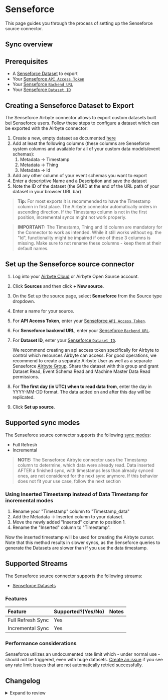 # Senseforce

This page guides you through the process of setting up the Senseforce source connector.

## Sync overview

## Prerequisites

- A [Senseforce Dataset](https://manual.senseforce.io/manual/sf-platform/dataset-builder) to export
- Your [Senseforce `API Access Token`](https://manual.senseforce.io/manual/sf-platform/public-api/get-your-access-token)
- Your [Senseforce `Backend URL`](https://manual.senseforce.io/manual/sf-platform/public-api/endpoints#prerequisites)
- Your [Senseforce `Dataset ID`](https://manual.senseforce.io/manual/sf-platform/public-api/endpoints#prerequisites)

## Creating a Senseforce Dataset to Export

The Senseforce Airbyte connector allows to export custom datasets built bei Senseforce users. Follow these steps to configure a dataset which can be exported with the Airbyte connector:

1. Create a new, empty dataset as documented [here](https://manual.senseforce.io/manual/sf-platform/dataset-builder)
2. Add at least the following columns (these columns are Senseforce system columns and available for all of your custom data models/event schemas):
   1. Metadata -> Timestamp
   2. Metadata -> Thing
   3. Metadata -> Id
3. Add any other column of your event schemas you want to export
4. Enter a descriptive Name and a Description and save the dataset
5. Note the ID of the dataset (the GUID at the end of the URL path of your dataset in your browser URL bar)

> **Tip:** For most exports it is recommended to have the Timestamp column in first place. The Airbyte connector automatically orders in ascending direction. If the Timestamp column is not in the first position, incremental syncs might not work properly.

> **IMPORTANT:** The Timestamp, Thing and Id column are mandatory for the Connector to work as intended. While it still works without eg. the "Id", functionality might be impaired if one of these 3 columns is missing. Make sure to not rename these columns - keep them at their default names.

## Set up the Senseforce source connector

1. Log into your [Airbyte Cloud](https://cloud.airbyte.com/workspaces) or Airbyte Open Source account.
2. Click **Sources** and then click **+ New source**.
3. On the Set up the source page, select **Senseforce** from the Source type dropdown.
4. Enter a name for your source.
5. For **API Access Token**, enter your [Senseforce `API Access Token`](https://manual.senseforce.io/manual/sf-platform/public-api/get-your-access-token).
6. For **Senseforce backend URL**, enter your [Senseforce `Backend URL`](https://manual.senseforce.io/manual/sf-platform/public-api/endpoints#prerequisites).
7. For **Dataset ID**, enter your [Senseforce `Dataset ID`](https://manual.senseforce.io/manual/sf-platform/public-api/endpoints#prerequisites).

   We recommend creating an api access token specifically for Airbyte to control which resources Airbyte can access. For good operations, we recommend to create a separate Airbyte User as well as a separate Senseforce [Airbyte Group](https://manual.senseforce.io/manual/sf-platform/user-and-group-management). Share the dataset with this group and grant Dataset Read, Event Schema Read and Machine Master Data Read permissions.

8. For **The first day (in UTC) when to read data from**, enter the day in YYYY-MM-DD format. The data added on and after this day will be replicated.
9. Click **Set up source**.

## Supported sync modes

The Senseforce source connector supports the following [sync modes](https://docs.airbyte.com/cloud/core-concepts#connection-sync-modes):

- Full Refresh
- Incremental

> **NOTE:** The Senseforce Airbyte connector uses the Timestamp column to determine, which data were already read. Data inserted AFTER a finished sync, with timestamps less than already synced ones, are not considered for the next sync anymore.
> If this behavior does not fit your use case, follow the next section

### Using Inserted Timestamp instead of Data Timestamp for incremental modes

1. Rename your "Timestamp" column to "Timestamp_data"
2. Add the Metadata -> Inserted column to your dataset.
3. Move the newly added "Inserted" column to position 1.
4. Rename the "Inserted" column to "Timestamp".

Now the inserted timestamp will be used for creating the Airbyte cursor. Note that this method results in slower syncs, as the Senseforce queries to generate the Datasets are slower than if you use the data timestamp.

## Supported Streams

The Senseforce source connector supports the following streams:

- [Senseforce Datasets](https://manual.senseforce.io/manual/sf-platform/public-api/endpoints)

### Features

| Feature           | Supported?\(Yes/No\) | Notes |
| :---------------- | :------------------- | :---- |
| Full Refresh Sync | Yes                  |       |
| Incremental Sync  | Yes                  |       |

### Performance considerations

Senseforce utilizes an undocumented rate limit which - under normal use - should not be triggered, even with huge datasets.
[Create an issue](https://github.com/airbytehq/airbyte/issues) if you see any rate limit issues that are not automatically retried successfully.

## Changelog

<details>
  <summary>Expand to review</summary>

| Version | Date       | Pull Request                                              | Subject                                       |
| :------ | :--------- | :-------------------------------------------------------- | :-------------------------------------------- |
| 0.2.28 | 2025-08-02 | [61455](https://github.com/airbytehq/airbyte/pull/61455) | Update dependencies |
| 0.2.27 | 2025-05-24 | [60492](https://github.com/airbytehq/airbyte/pull/60492) | Update dependencies |
| 0.2.26 | 2025-05-10 | [60180](https://github.com/airbytehq/airbyte/pull/60180) | Update dependencies |
| 0.2.25 | 2025-05-04 | [59594](https://github.com/airbytehq/airbyte/pull/59594) | Update dependencies |
| 0.2.24 | 2025-04-27 | [59027](https://github.com/airbytehq/airbyte/pull/59027) | Update dependencies |
| 0.2.23 | 2025-04-19 | [58378](https://github.com/airbytehq/airbyte/pull/58378) | Update dependencies |
| 0.2.22 | 2025-04-12 | [58005](https://github.com/airbytehq/airbyte/pull/58005) | Update dependencies |
| 0.2.21 | 2025-04-05 | [57476](https://github.com/airbytehq/airbyte/pull/57476) | Update dependencies |
| 0.2.20 | 2025-03-29 | [56906](https://github.com/airbytehq/airbyte/pull/56906) | Update dependencies |
| 0.2.19 | 2025-03-22 | [56323](https://github.com/airbytehq/airbyte/pull/56323) | Update dependencies |
| 0.2.18 | 2025-03-08 | [55611](https://github.com/airbytehq/airbyte/pull/55611) | Update dependencies |
| 0.2.17 | 2025-03-01 | [55006](https://github.com/airbytehq/airbyte/pull/55006) | Update dependencies |
| 0.2.16 | 2025-02-23 | [54562](https://github.com/airbytehq/airbyte/pull/54562) | Update dependencies |
| 0.2.15 | 2025-02-15 | [54005](https://github.com/airbytehq/airbyte/pull/54005) | Update dependencies |
| 0.2.14 | 2025-02-08 | [53498](https://github.com/airbytehq/airbyte/pull/53498) | Update dependencies |
| 0.2.13 | 2025-02-01 | [52957](https://github.com/airbytehq/airbyte/pull/52957) | Update dependencies |
| 0.2.12 | 2025-01-25 | [52483](https://github.com/airbytehq/airbyte/pull/52483) | Update dependencies |
| 0.2.11 | 2025-01-18 | [51912](https://github.com/airbytehq/airbyte/pull/51912) | Update dependencies |
| 0.2.10 | 2025-01-11 | [51356](https://github.com/airbytehq/airbyte/pull/51356) | Update dependencies |
| 0.2.9 | 2024-12-28 | [50738](https://github.com/airbytehq/airbyte/pull/50738) | Update dependencies |
| 0.2.8 | 2024-12-21 | [50235](https://github.com/airbytehq/airbyte/pull/50235) | Update dependencies |
| 0.2.7 | 2024-12-14 | [49662](https://github.com/airbytehq/airbyte/pull/49662) | Update dependencies |
| 0.2.6 | 2024-12-12 | [49341](https://github.com/airbytehq/airbyte/pull/49341) | Update dependencies |
| 0.2.5 | 2024-12-11 | [49100](https://github.com/airbytehq/airbyte/pull/49100) | Starting with this version, the Docker image is now rootless. Please note that this and future versions will not be compatible with Airbyte versions earlier than 0.64 |
| 0.2.4 | 2024-11-04 | [48166](https://github.com/airbytehq/airbyte/pull/48166) | Update dependencies |
| 0.2.3 | 2024-10-29 | [47765](https://github.com/airbytehq/airbyte/pull/47765) | Update dependencies |
| 0.2.2 | 2024-10-28 | [47567](https://github.com/airbytehq/airbyte/pull/47567) | Update dependencies |
| 0.2.1 | 2024-08-16 | [44196](https://github.com/airbytehq/airbyte/pull/44196) | Bump source-declarative-manifest version |
| 0.2.0 | 2024-08-14 | [44073](https://github.com/airbytehq/airbyte/pull/44073) | Refactor connector to manifest-only format |
| 0.1.15 | 2024-08-12 | [43865](https://github.com/airbytehq/airbyte/pull/43865) | Update dependencies |
| 0.1.14 | 2024-08-10 | [43704](https://github.com/airbytehq/airbyte/pull/43704) | Update dependencies |
| 0.1.13 | 2024-08-03 | [43274](https://github.com/airbytehq/airbyte/pull/43274) | Update dependencies |
| 0.1.12 | 2024-07-27 | [42763](https://github.com/airbytehq/airbyte/pull/42763) | Update dependencies |
| 0.1.11 | 2024-07-20 | [42247](https://github.com/airbytehq/airbyte/pull/42247) | Update dependencies |
| 0.1.10 | 2024-07-13 | [41792](https://github.com/airbytehq/airbyte/pull/41792) | Update dependencies |
| 0.1.9 | 2024-07-10 | [41402](https://github.com/airbytehq/airbyte/pull/41402) | Update dependencies |
| 0.1.8 | 2024-07-09 | [41242](https://github.com/airbytehq/airbyte/pull/41242) | Update dependencies |
| 0.1.7 | 2024-07-06 | [40914](https://github.com/airbytehq/airbyte/pull/40914) | Update dependencies |
| 0.1.6 | 2024-06-25 | [40380](https://github.com/airbytehq/airbyte/pull/40380) | Update dependencies |
| 0.1.5 | 2024-06-22 | [40190](https://github.com/airbytehq/airbyte/pull/40190) | Update dependencies |
| 0.1.4 | 2024-06-15 | [39462](https://github.com/airbytehq/airbyte/pull/39462) | Make compatible with builder |
| 0.1.3 | 2024-06-04 | [39073](https://github.com/airbytehq/airbyte/pull/39073) | [autopull] Upgrade base image to v1.2.1 |
| 0.1.2 | 2024-05-20 | [38431](https://github.com/airbytehq/airbyte/pull/38431) | [autopull] base image + poetry + up_to_date |
| 0.1.1 | 2023-02-13 | [22892](https://github.com/airbytehq/airbyte/pull/22892) | Specified date formatting in specification |
|  0.1.0  | 2022-10-26 | [#18775](https://github.com/airbytehq/airbyte/pull/18775) | 🎉 New Source: Mailjet SMS API [low-code CDK] |

</details>
